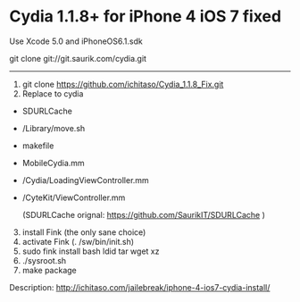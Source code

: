 Cydia 1.1.8+ for iPhone 4 iOS 7 fixed
====
Use Xcode 5.0 and iPhoneOS6.1.sdk

git clone git://git.saurik.com/cydia.git

-----------------------------------------------------------

1. git clone https://github.com/ichitaso/Cydia_1.1.8_Fix.git
2. Replace to cydia

- SDURLCache
- /Library/move.sh
- makefile
- MobileCydia.mm
- /Cydia/LoadingViewController.mm
- /CyteKit/ViewController.mm

  (SDURLCache orignal: https://github.com/SaurikIT/SDURLCache )

3. install Fink (the only sane choice)
4. activate Fink (. /sw/bin/init.sh)
5. sudo fink install bash ldid tar wget xz
6. ./sysroot.sh
7. make package

Description: http://ichitaso.com/jailebreak/iphone-4-ios7-cydia-install/
